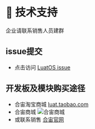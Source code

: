 # 💬 技术支持

企业请联系销售人员建群

## issue提交

* 点击访问 [LuatOS issue](https://github.com/openluat/LuatOS/issues)

## 开发板及模块购买途径

* 合宙淘宝商城 [luat.taobao.com](https://luat.taobao.com)
* 合宙商城 ![合宙商城](luatos_shop.jpg)
* 或联系销售 [合宙官网](https://www.openluat.com)
